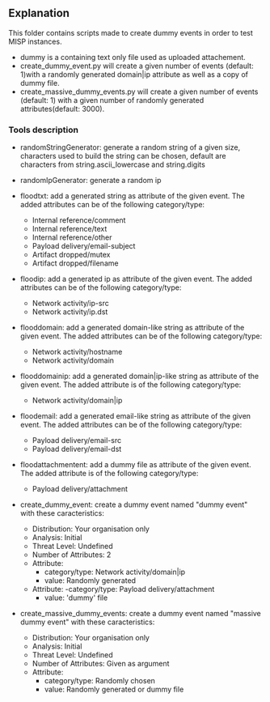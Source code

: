 ## Explanation

This folder contains scripts made to create dummy events in order to test MISP instances.

* dummy is a containing text only file used as uploaded attachement.
* create\_dummy\_event.py will create a given number of events (default: 1)with a randomly generated domain|ip attribute as well as a copy of dummy file.
* create\_massive\_dummy\_events.py will create a given number of events (default: 1) with a given number of randomly generated attributes(default: 3000).

### Tools description

* randomStringGenerator: generate a random string of a given size, characters used to build the string can be chosen, default are characters from string.ascii\_lowercase and string.digits
* randomIpGenerator: generate a random ip

* floodtxt: add a generated string as attribute of the given event. The added attributes can be of the following category/type:
    - Internal reference/comment
    - Internal reference/text
    - Internal reference/other
    - Payload delivery/email-subject
    - Artifact dropped/mutex
    - Artifact dropped/filename
* floodip: add a generated ip as attribute of the given event. The added attributes can be of the following category/type:
    - Network activity/ip-src
    - Network activity/ip.dst
* flooddomain: add a generated domain-like string as attribute of the given event. The added attributes can be of the following category/type:
    - Network activity/hostname
    - Network activity/domain
* flooddomainip: add a generated domain|ip-like string as attribute of the given event. The added attribute is of the following category/type:
    - Network activity/domain|ip
* floodemail: add a generated email-like string as attribute of the given event. The added attributes can be of the following category/type:
    - Payload delivery/email-src
    - Payload delivery/email-dst
* floodattachmentent: add a dummy file as attribute of the given event. The added attribute is of the following category/type:
    - Payload delivery/attachment

* create\_dummy\_event: create a dummy event named "dummy event" with these caracteristics:
    - Distribution: Your organisation only
    - Analysis: Initial
    - Threat Level: Undefined
    - Number of Attributes: 2
    - Attribute:
        - category/type: Network activity/domain|ip
        - value: Randomly generated
    - Attribute:
        -category/type: Payload delivery/attachment
        - value: 'dummy' file
* create\_massive\_dummy\_events: create a dummy event named "massive dummy event" with these caracteristics:
    - Distribution: Your organisation only
    - Analysis: Initial
    - Threat Level: Undefined
    - Number of Attributes: Given as argument
    - Attribute:
        - category/type: Randomly chosen
        - value: Randomly generated or dummy file
